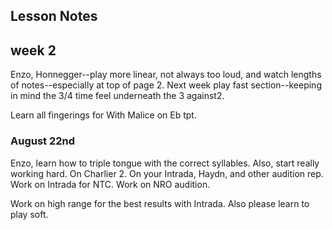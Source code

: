 ## Lesson Notes

## week 2

Enzo, Honnegger--play more linear, not always too loud, and watch lengths of notes--especially at top of page 2. Next week play fast section--keeping in mind the 3/4 time feel underneath the 3 against2.

Learn all fingerings for With Malice on Eb tpt. 

### August 22nd

Enzo, learn how to triple tongue with the correct syllables. 
Also, start really working hard. On Charlier 2. On your Intrada, Haydn, and other audition rep. 
Work on Intrada for NTC. 
Work on NRO audition. 

Work on high range for the best results with Intrada. Also please learn to play soft. 



